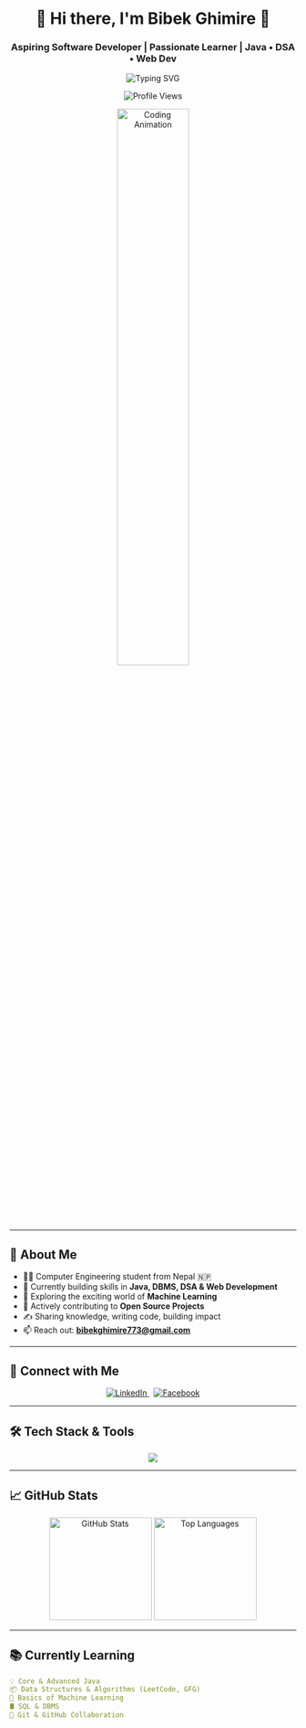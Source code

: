 <h1 align="center">🚀 Hi there, I'm Bibek Ghimire 👋</h1>
<h3 align="center">Aspiring Software Developer | Passionate Learner | Java • DSA • Web Dev</h3>

<p align="center">
  <img src="https://readme-typing-svg.herokuapp.com?font=Fira+Code&size=22&pause=1000&center=true&vCenter=true&multiline=true&width=800&height=100&lines=Focused+on+Java,+DSA,+Web+Dev;Machine+Learning+on+the+way+...;Learning+by+Doing+%F0%9F%92%AA+Sharing+along+the+way!" alt="Typing SVG" />
</p>

<p align="center">
  <img src="https://komarev.com/ghpvc/?username=bibek773&label=Profile+Views&color=brightgreen&style=flat-square" alt="Profile Views" />
</p>

<p align="center">
  <img src="https://user-images.githubusercontent.com/55389276/140866485-8fb1c876-9a8f-4d6a-98dc-08c4981eaf70.gif" alt="Coding Animation" width="50%" />
</p>

---

## 🌟 About Me

- 👨‍🎓 Computer Engineering student from Nepal 🇳🇵
- 🚧 Currently building skills in **Java, DBMS, DSA & Web Development**
- 🤖 Exploring the exciting world of **Machine Learning**
- 🤝 Actively contributing to **Open Source Projects**
- ✍️ Sharing knowledge, writing code, building impact
- 📫 Reach out: **bibekghimire773@gmail.com**

---

## 🔗 Connect with Me

<p align="center">
  <a href="https://linkedin.com/in/bibek-ghimire-1952292b1" target="_blank">
    <img src="https://skillicons.dev/icons?i=linkedin" alt="LinkedIn" />
  </a>
  &nbsp;
  <a href="https://fb.com/mr.bibek0" target="_blank">
    <img src="https://skillicons.dev/icons?i=facebook" alt="Facebook" />
  </a>
</p>

---

## 🛠️ Tech Stack & Tools

<p align="center">
  <img src="https://skillicons.dev/icons?i=java,cpp,c,python,js,html,css,mysql,git,linux,vscode" />
</p>

---

## 📈 GitHub Stats

<p align="center">
  <img src="https://github-readme-stats.vercel.app/api?username=bibek773&show_icons=true&theme=tokyonight&rank_icon=github" height="180" alt="GitHub Stats" />
  <img src="https://github-readme-stats.vercel.app/api/top-langs/?username=bibek773&layout=compact&theme=tokyonight" height="180" alt="Top Languages" />
</p>

---

## 📚 Currently Learning

```yaml
💡 Core & Advanced Java
📦 Data Structures & Algorithms (LeetCode, GFG)
🧠 Basics of Machine Learning
🛢️ SQL & DBMS
🐙 Git & GitHub Collaboration
